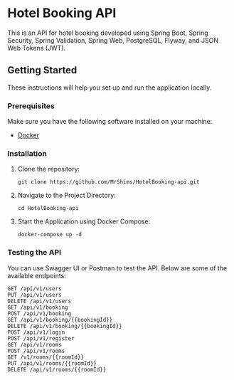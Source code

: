 # Hotel Booking API

This is an API for hotel booking developed using Spring Boot, Spring Security, Spring Validation, Spring Web, PostgreSQL, Flyway, and JSON Web Tokens (JWT).

## Getting Started

These instructions will help you set up and run the application locally.

### Prerequisites

Make sure you have the following software installed on your machine:

- [Docker](https://www.docker.com/get-started)

### Installation

1. Clone the repository:

   ```shell
   git clone https://github.com/MrShims/HotelBooking-api.git
2. Navigate to the Project Directory:
    ```shell
    cd HotelBooking-api
3. Start the Application using Docker Compose:
   ```shell
   docker-compose up -d
 ### Testing the API   
You can use Swagger UI or Postman to test the API. Below are some of the available endpoints:
 ```shell 
GET /api/v1/users
PUT /api/v1/users
DELETE /api/v1/users
GET /api/v1/booking
POST /api/v1/booking
GET /api/v1/booking/{{bookingId}}
DELETE /api/v1/booking/{{bookingId}}
POST /api/v1/login
POST /api/v1/register
GET /api/v1/rooms
POST /api/v1/rooms
GET /v1/rooms/{{roomId}}
PUT /api/v1/rooms/{{roomId}}
DELETE /api/v1/rooms/{{roomId}}



